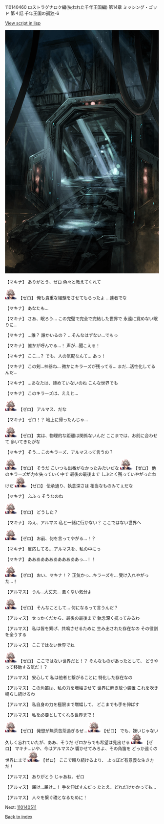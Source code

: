 110140460 ロストラグナロク編(失われた千年王国編) 第14章 ミッシング・ゴッド 第４話 千年王国の孤独-6

[View script in lisp](../scripts/110140460.txt)

![bifrost.png](../images/backgrounds/bifrost.png)

【マキナ】
ありがとう、ゼロ
色々と教えてくれて

<img src="../images/units/23.png" alt="23.png" height="34"/>
【ゼロ】
俺も貴重な経験をさせてもらったよ
…達者でな

【マキナ】
あなたも…

【マキナ】
さあ、眠ろう…
この完璧で完全で完結した世界で
永遠に覚めない眠りに…

【マキナ】
…誰？
誰かいるの？
…そんなはずない…でもっ

【マキナ】
誰かが呼んでる…！
声が…聞こえる！

【マキナ】
ここ…？
でも、人の気配なんて…
あっ！

【マキナ】
この剣…神器ね…
微かにキラーズが残ってる…
まだ…活性化してるんだ…

【マキナ】
…あなたは、諦めていないのね
こんな世界でも

【マキナ】
このキラーズは、ええと…

<img src="../images/units/23.png" alt="23.png" height="34"/>
【ゼロ】
アルマス、だな

【マキナ】
ゼロ！？
地上に帰ったんじゃ…

<img src="../images/units/23.png" alt="23.png" height="34"/>
【ゼロ】
実は、物理的な距離は関係ないんだ
ここまでは、お前に合わせて
歩いてきたがな

【マキナ】
そう…
このキラーズ、アルマスって言うの？

<img src="../images/units/23.png" alt="23.png" height="34"/>
【ゼロ】
そうだ
こいつも出番がなかったみたいだな

<img src="../images/units/23.png" alt="23.png" height="34"/>
【ゼロ】
他のキラーズが力を失っていく中で
最後の最後まで
しぶとく残っていやがったわけだ

<img src="../images/units/23.png" alt="23.png" height="34"/>
【ゼロ】
伝承通り、執念深さは
相当なものみてぇだな

【マキナ】
ふふっ
そうなのね

<img src="../images/units/23.png" alt="23.png" height="34"/>
【ゼロ】
どうした？

【マキナ】
ねえ、アルマス
私と一緒に行かない？
ここではない世界へ

<img src="../images/units/23.png" alt="23.png" height="34"/>
【ゼロ】
お前、何を言ってやがる…！？

【マキナ】
反応してる…
アルマスを、私の中にっ

【マキナ】
ああああああああああああっ…！！

<img src="../images/units/23.png" alt="23.png" height="34"/>
【ゼロ】
おい、マキナ！？
正気かっ…キラーズを…
受け入れやがった…！

【アルマス】
うん…大丈夫…
悪くない気分よ

<img src="../images/units/23.png" alt="23.png" height="34"/>
【ゼロ】
そんなことして…
何になるって言うんだ？

【アルマス】
せっかくだから、最後の最後まで
執念深く抗ってみるわ

【アルマス】
私は皆を繋げ、共鳴させるために
生み出された存在なの
その役割を全うする

【アルマス】
ここではない世界でね

<img src="../images/units/23.png" alt="23.png" height="34"/>
【ゼロ】
ここではない世界だと！？
そんなものがあったとして、
どうやって移動する気だ！？

【アルマス】
安心して
私は他者と繋がることに
特化した存在なの

【アルマス】
この角笛は、私の力を増幅させて
世界に解き放つ装置
これを吹き鳴らし続けるわ

【アルマス】
私自身の力を極限まで増幅して、
どこまでも手を伸ばす

【アルマス】
私を必要としてくれる世界まで！

<img src="../images/units/23.png" alt="23.png" height="34"/>
【ゼロ】
発想が無茶苦茶過ぎるぜ…

<img src="../images/units/23.png" alt="23.png" height="34"/>
【ゼロ】
でも、嫌いじゃない
久しく忘れていたが、ああ、そうだ
ゼロからでも希望は見出せる

<img src="../images/units/23.png" alt="23.png" height="34"/>
【ゼロ】
マキナ…いや、今はアルマスか
響かせてみろよ、その角笛を
どっか遠くの世界にまで

<img src="../images/units/23.png" alt="23.png" height="34"/>
【ゼロ】
ここで眠り続けるより、
よっぽど有意義な生き方だ！

【アルマス】
ありがとう
じゃあね、ゼロ

【アルマス】
届け…届け…！
手を伸ばすんだっ
たとえ、どれだけかかっても…

【アルマス】
人々を繋ぐ礎となるために！

Next: [110140511](110140511.md)

[Back to index](index.md)
